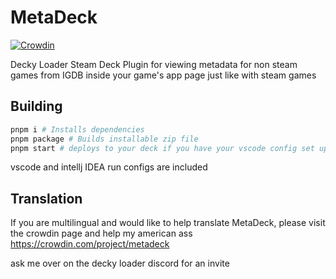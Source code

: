 
# MetaDeck

[![Crowdin](https://badges.crowdin.net/metadeck/localized.svg)](https://crowdin.com/project/metadeck)

Decky Loader Steam Deck Plugin for viewing metadata for non steam games from IGDB inside your game's app page just like with steam games

## Building
```bash
pnpm i # Installs dependencies
pnpm package # Builds installable zip file
pnpm start # deploys to your deck if you have your vscode config set up for deployment (developer thing)
```
vscode and intellj IDEA run configs are included

## Translation
If you are multilingual and would like to help translate MetaDeck, please visit the crowdin page and help my american ass
https://crowdin.com/project/metadeck

ask me over on the decky loader discord for an invite 
